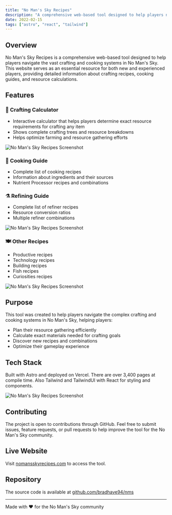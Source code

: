 ```yaml
---
title: "No Man's Sky Recipes"
description: "A comprehensive web-based tool designed to help players navigate the crafting and cooking systems in No Man's Sky."
date: 2022-02-15
tags: ["astro", "react", "tailwind"]
---
```


## Overview
No Man's Sky Recipes is a comprehensive web-based tool designed to help players navigate the vast crafting and cooking systems in No Man's Sky. This website serves as an essential resource for both new and experienced players, providing detailed information about crafting recipes, cooking guides, and resource calculations.

## Features

### 🔧 Crafting Calculator
- Interactive calculator that helps players determine exact resource requirements for crafting any item
- Shows complete crafting trees and resource breakdowns
- Helps optimize farming and resource gathering efforts

![No Man's Sky Recipes Screenshot](/nms/calc.jpg)

### 🍳 Cooking Guide
- Complete list of cooking   recipes
- Information about ingredients and their sources
- Nutrient Processor recipes and combinations

### ⚗️ Refining Guide
- Complete list of refiner recipes
- Resource conversion ratios
- Multiple refiner combinations

![No Man's Sky Recipes Screenshot](/nms/table.jpg)

### 🍽️ Other Recipes
- Productive recipes
- Technology recipes
- Building recipes
- Fish recipes
- Curiosities recipes

![No Man's Sky Recipes Screenshot](/nms/cards.jpg)

## Purpose
This tool was created to help players navigate the complex crafting and cooking systems in No Man's Sky, helping players:
- Plan their resource gathering efficiently
- Calculate exact materials needed for crafting goals
- Discover new recipes and combinations
- Optimize their gameplay experience

## Tech Stack
Built with Astro and deployed on Vercel. There are over 3,400 pages at compile time. Also Tailwind and TailwindUI with React for styling and components.

![No Man's Sky Recipes Screenshot](/nms/pages.jpg)


## Contributing
The project is open to contributions through GitHub. Feel free to submit issues, feature requests, or pull requests to help improve the tool for the No Man's Sky community.

## Live Website
Visit [nomansskyrecipes.com](https://nomansskyrecipes.com) to access the tool.

## Repository
The source code is available at [github.com/bradhave94/nms](https://github.com/bradhave94/nms)

---

Made with ❤️ for the No Man's Sky community
